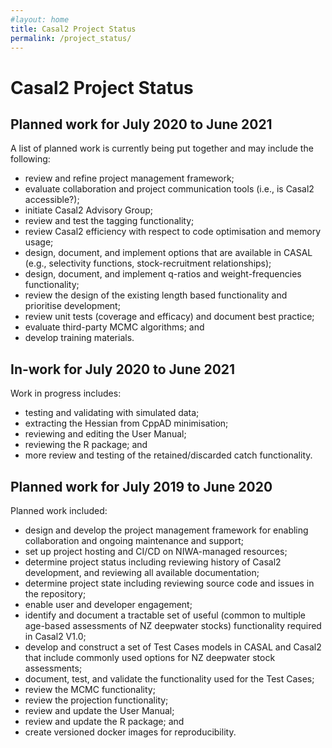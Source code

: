 ```yaml
---
#layout: home
title: Casal2 Project Status
permalink: /project_status/
---
```


# Casal2 Project Status

## Planned work for July 2020 to June 2021

A list of planned work is currently being put together and may include the following:

- review and refine project management framework;
- evaluate collaboration and project communication tools (i.e., is Casal2 accessible?);
- initiate Casal2 Advisory Group;
- review and test the tagging functionality;
- review Casal2 efficiency with respect to code optimisation and memory usage;
- design, document, and implement options that are available in CASAL (e.g., selectivity functions, stock-recruitment relationships);
- design, document, and implement q-ratios and weight-frequencies functionality;
- review the design of the existing length based functionality and prioritise development;
- review unit tests (coverage and efficacy) and document best practice; 
- evaluate third-party MCMC algorithms; and
- develop training materials.

## In-work for July 2020 to June 2021

Work in progress includes:

- testing and validating with simulated data;
- extracting the Hessian from CppAD minimisation;
- reviewing and editing the User Manual;
- reviewing the R package; and
- more review and testing of the retained/discarded catch functionality.

## Planned work for July 2019 to June 2020

Planned work included:

- design and develop the project management framework for enabling collaboration and ongoing maintenance and support;
- set up project hosting and CI/CD on NIWA-managed resources;
- determine project status including reviewing history of Casal2 development, and reviewing all available documentation;
- determine project state including reviewing source code and issues in the repository;
- enable user and developer engagement;
- identify and document a tractable set of useful (common to multiple age-based assessments of NZ deepwater stocks) functionality required in Casal2 V1.0;
- develop and construct a set of Test Cases models in CASAL and Casal2 that include commonly used options for NZ deepwater stock assessments;
- document, test, and validate the functionality used for the Test Cases;
- review the MCMC functionality;
- review the projection functionality;
- review and update the User Manual;
- review and update the R package; and
- create versioned docker images for reproducibility.



